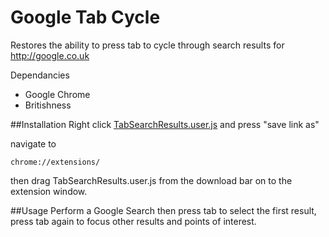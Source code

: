 # Google Tab Cycle

Restores the ability to press tab to cycle through search results for http://google.co.uk

Dependancies 
- Google Chrome
- Britishness

##Installation
Right click [TabSearchResults.user.js](https://github.com/slifin/Google-Tab-Cycle/raw/master/TabSearchResults.user.js) and press "save link as"

navigate to

    chrome://extensions/
then drag TabSearchResults.user.js from the download bar on to the extension window.

##Usage
Perform a Google Search then press tab to select the first result, press tab again to focus other results and points of interest.
